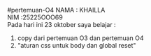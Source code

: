 #pertemuan-O4
NAMA   : KHAILLA  <br>
NIM    :25225OOO69<br>
Pada hari ini 23 oktober saya belajar :
 <ol>
  <li>copy dari pertemuan O3 dan pertemuan O4</li>
<li> "aturan css untuk body dan global reset"</li> 